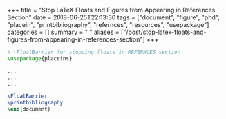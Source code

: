 +++
title = "Stop LaTeX Floats and Figures from Appearing in References Section"
date = 2018-06-25T22:13:30
tags = ["document", "figure", "phd", "placein", "printbibliography", "refernces", "resources", "usepackage"]
categories = []
summary = " "
aliases = ["/post/stop-latex-floats-and-figures-from-appearing-in-references-section"]
+++


```latex
% \FloatBarrier for stopping floats in REFERNCES section
\usepackage{placeins}

...
...
...

\FloatBarrier
\printbibliography
\end{document}
```
